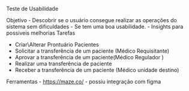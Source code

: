 Teste de Usabilidade

Objetivo
	- Descobrir se o usuário consegue realizar as operações do sistema sem dificuldades
	- Se tem uma boa usabilidade.
 	- Insights para possiveis melhorias
Tarefas
  - Criar\Alterar Prontuário Pacientes
  - Solicitar a transferência de um paciente (Médico Requisitante)
  - Aprovar a transferência de um paciente(Médico Regulador )
  - Realizar uma transferência de paciente
  - Receber a transferência de um paciente (Médico unidade destino)

Ferramentas
	- https://maze.co/ - possiu integração com figma
